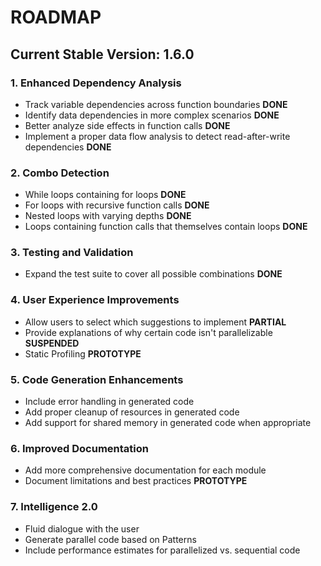 # ROADMAP

## Current Stable Version: 1.6.0

### 1. Enhanced Dependency Analysis

- Track variable dependencies across function boundaries **DONE**
- Identify data dependencies in more complex scenarios **DONE**
- Better analyze side effects in function calls **DONE**
- Implement a proper data flow analysis to detect read-after-write dependencies **DONE**


### 2. Combo Detection

- While loops containing for loops **DONE**
- For loops with recursive function calls **DONE**
- Nested loops with varying depths **DONE**
- Loops containing function calls that themselves contain loops **DONE**


### 3. Testing and Validation

- Expand the test suite to cover all possible combinations **DONE**


### 4. User Experience Improvements

- Allow users to select which suggestions to implement **PARTIAL**
- Provide explanations of why certain code isn't parallelizable **SUSPENDED**
- Static Profiling **PROTOTYPE**


### 5. Code Generation Enhancements 

- Include error handling in generated code
- Add proper cleanup of resources in generated code
- Add support for shared memory in generated code when appropriate


### 6. Improved Documentation

- Add more comprehensive documentation for each module
- Document limitations and best practices **PROTOTYPE**


### 7. Intelligence **2.0**

- Fluid dialogue with the user
- Generate parallel code based on Patterns 
- Include performance estimates for parallelized vs. sequential code 
